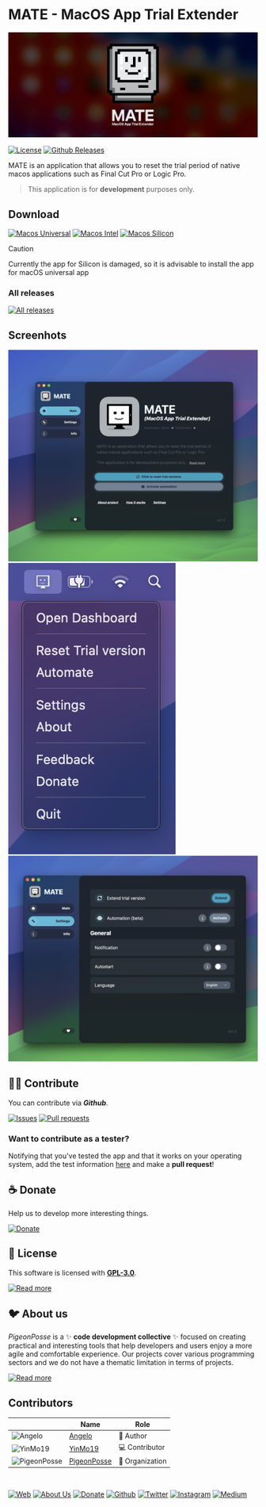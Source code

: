 <!-- File autogenerated by .dovenv/readme.js. Please do not edit HERE cause it will be overwritten -->
<!--
██████╗ ██╗ ██████╗ ███████╗ ██████╗ ███╗   ██╗██████╗  ██████╗ ███████╗███████╗███████╗
██╔══██╗██║██╔════╝ ██╔════╝██╔═══██╗████╗  ██║██╔══██╗██╔═══██╗██╔════╝██╔════╝██╔════╝
██████╔╝██║██║  ███╗█████╗  ██║   ██║██╔██╗ ██║██████╔╝██║   ██║███████╗███████╗█████╗  
██╔═══╝ ██║██║   ██║██╔══╝  ██║   ██║██║╚██╗██║██╔═══╝ ██║   ██║╚════██║╚════██║██╔══╝  
██║     ██║╚██████╔╝███████╗╚██████╔╝██║ ╚████║██║     ╚██████╔╝███████║███████║███████╗
╚═╝     ╚═╝ ╚═════╝ ╚══════╝ ╚═════╝ ╚═╝  ╚═══╝╚═╝      ╚═════╝ ╚══════╝╚══════╝╚══════╝
                                                                                        
                                                                                        
                                                                                        
█████╗█████╗█████╗█████╗█████╗█████╗█████╗                                              
╚════╝╚════╝╚════╝╚════╝╚════╝╚════╝╚════╝                                              
                                                                                        
                                                                                        
                                                                                        
███╗   ███╗ █████╗ ████████╗███████╗                                                    
████╗ ████║██╔══██╗╚══██╔══╝██╔════╝                                                    
██╔████╔██║███████║   ██║   █████╗                                                      
██║╚██╔╝██║██╔══██║   ██║   ██╔══╝                                                      
██║ ╚═╝ ██║██║  ██║   ██║   ███████╗                                                    
╚═╝     ╚═╝╚═╝  ╚═╝   ╚═╝   ╚══════╝                                                    
                                                                                                            
                                                
VERSION: 	0.1.3 
REPOSITORY: https://github.com/angelespejo/macos-app-trial-extender
AUTHORS: 
	- Angelo (https://github.com/angelespejo)

DEVELOPED BY PigeonPosse 🐦🌈

-->

# MATE - MacOS App Trial Extender

[![HEADER](docs/banner.png)](https://github.com/angelespejo/macos-app-trial-extender)

[![License](https://img.shields.io/github/license/angelespejo/macos-app-trial-extender?style=for-the-badge&color=green&name=License)](./LICENSE)
[![Github Releases](https://img.shields.io/github/package-json/v/angelespejo/macos-app-trial-extender?style=for-the-badge&color=blue&name=Github+Releases)](https://github.com/angelespejo/macos-app-trial-extender)

MATE is an application that allows you to reset the trial period of native macos applications such as Final Cut Pro or Logic Pro.

> This application is for **development** purposes only.

## Download

[![Macos Universal](https://img.shields.io/badge/Macos%20Universal-black?style=for-the-badge&color=black&logoColor=white&name=Macos+Universal)](https://github.com/angelespejo/macos-app-trial-extender/releases/latest/download/MATE_universal.app.tar.gz)
[![Macos Intel](https://img.shields.io/badge/Macos%20Intel-black?style=for-the-badge&color=black&logoColor=white&name=Macos+Intel)](https://github.com/angelespejo/macos-app-trial-extender/releases/latest/download/MATE_x64.app.tar.gz)
[![Macos Silicon](https://img.shields.io/badge/Macos%20Silicon-black?style=for-the-badge&color=black&logoColor=white&name=Macos+Silicon)](https://github.com/angelespejo/macos-app-trial-extender/releases/latest/download/MATE_universal.app.tar.gz)

> [!CAUTION]
> Currently the app for Silicon is damaged, so it is advisable to install the app for macOS universal app

### All releases

[![All releases](https://img.shields.io/badge/All%20releases-black?style=for-the-badge&color=black&logoColor=white&name=All+releases)](https://github.com/angelespejo/macos-app-trial-extender/releases)

## Screenhots

![Screen App](./docs/screenshot-app.png)
![Screen Tray icon](./docs/screenshot-tray.png)
![Screen App settings](./docs/screenshot-app-settings.png)

## 👨‍💻 Contribute

You can contribute via **_Github_**.

[![Issues](https://img.shields.io/badge/Issues-gray?style=for-the-badge&color=gray&logoColor=white&name=Issues)](https://github.com/angelespejo/macos-app-trial-extender/issues)
[![Pull requests](https://img.shields.io/badge/Pull%20requests-gray?style=for-the-badge&color=gray&logoColor=white&name=Pull+requests)](https://github.com/angelespejo/macos-app-trial-extender/pulls)

### Want to contribute as a tester?

Notifying that you've tested the app and that it works on your operating system, add the test information [here](.dovenv/app.info.ts) and make a **pull request**!

## ☕ Donate

Help us to develop more interesting things.

[![Donate](https://img.shields.io/badge/Donate-gray?style=for-the-badge&color=gray&logoColor=white&name=Donate)](https://github.com/sponsors/angelespejo)

## 📜 License

This software is licensed with **[GPL-3.0](./LICENSE)**.

[![Read more](https://img.shields.io/badge/Read%20more-gray?style=for-the-badge&color=gray&logoColor=white&name=Read+more)](./LICENSE)

## 🐦 About us

_PigeonPosse_ is a ✨ **code development collective** ✨ focused on creating practical and interesting tools that help developers and users enjoy a more agile and comfortable experience. Our projects cover various programming sectors and we do not have a thematic limitation in terms of projects.

[![Read more](https://img.shields.io/badge/Read%20more-gray?style=for-the-badge&color=gray&logoColor=white&name=Read+more)](https://pigeonposse.com)

## Contributors

|   | Name | Role |
| ----- | ---- | ---- |
| ![Angelo](https://github.com/angelespejo.png?size=72) | [Angelo](https://github.com/angelespejo) | 👑 Author |
| ![YinMo19](https://github.com/YinMo19.png?size=72) | [YinMo19](https://github.com/YinMo19) | 💻 Contributor |
| ![PigeonPosse](https://github.com/pigeonposse.png?size=72) | [PigeonPosse](https://pigeonposse.com) | 🏢 Organization |

</br>

<p align="center">

[![Web](https://img.shields.io/badge/Web-grey?style=for-the-badge&color=grey&logoColor=white&name=Web)](https://pigeonposse.com)
[![About Us](https://img.shields.io/badge/About%20Us-grey?style=for-the-badge&color=grey&logoColor=white&name=About+Us)](https://pigeonposse.com?popup=about)
[![Donate](https://img.shields.io/badge/Donate-pink?style=for-the-badge&color=pink&logoColor=white&name=Donate)](https://github.com/sponsors/angelespejo)
[![Github](https://img.shields.io/badge/Github-black?style=for-the-badge&color=black&logoColor=white&logo=github&name=Github)](https://github.com/pigeonposse)
[![Twitter](https://img.shields.io/badge/Twitter-black?style=for-the-badge&color=black&logoColor=white&logo=x&name=Twitter)](https://twitter.com/pigeonposse_)
[![Instagram](https://img.shields.io/badge/Instagram-black?style=for-the-badge&color=black&logoColor=white&logo=instagram&name=Instagram)](https://www.instagram.com/pigeon.posse/)
[![Medium](https://img.shields.io/badge/Medium-black?style=for-the-badge&color=black&logoColor=white&logo=medium&name=Medium)](https://medium.com/@pigeonposse)

</p>

